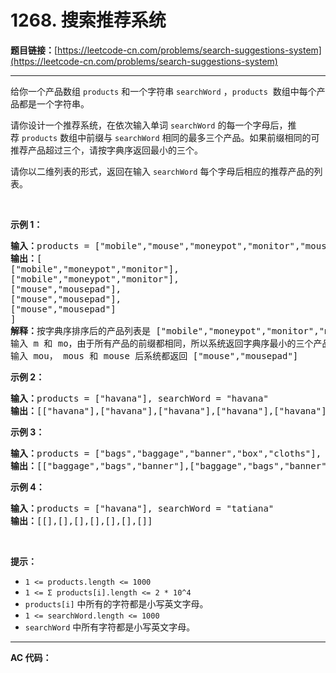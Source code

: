 # 1268. 搜索推荐系统

**题目链接：**[https://leetcode-cn.com/problems/search-suggestions-system](https://leetcode-cn.com/problems/search-suggestions-system)

---

<div class="content__1Y2H">
 <div class="notranslate">
  <p>给你一个产品数组&nbsp;<code>products</code>&nbsp;和一个字符串&nbsp;<code>searchWord</code>&nbsp;，<code>products</code>&nbsp; 数组中每个产品都是一个字符串。</p> 
  <p>请你设计一个推荐系统，在依次输入单词&nbsp;<code>searchWord</code> 的每一个字母后，推荐&nbsp;<code>products</code> 数组中前缀与&nbsp;<code>searchWord</code> 相同的最多三个产品。如果前缀相同的可推荐产品超过三个，请按字典序返回最小的三个。</p> 
  <p>请你以二维列表的形式，返回在输入&nbsp;<code>searchWord</code>&nbsp;每个字母后相应的推荐产品的列表。</p> 
  <p>&nbsp;</p> 
  <p><strong>示例 1：</strong></p> 
  <pre class="language-text"><strong>输入：</strong>products = ["mobile","mouse","moneypot","monitor","mousepad"], searchWord = "mouse"
<strong>输出：</strong>[
["mobile","moneypot","monitor"],
["mobile","moneypot","monitor"],
["mouse","mousepad"],
["mouse","mousepad"],
["mouse","mousepad"]
]
<strong>解释：</strong>按字典序排序后的产品列表是 ["mobile","moneypot","monitor","mouse","mousepad"]
输入 m 和 mo，由于所有产品的前缀都相同，所以系统返回字典序最小的三个产品 ["mobile","moneypot","monitor"]
输入 mou， mous 和 mouse 后系统都返回 ["mouse","mousepad"]
</pre> 
  <p><strong>示例 2：</strong></p> 
  <pre class="language-text"><strong>输入：</strong>products = ["havana"], searchWord = "havana"
<strong>输出：</strong>[["havana"],["havana"],["havana"],["havana"],["havana"],["havana"]]
</pre> 
  <p><strong>示例 3：</strong></p> 
  <pre class="language-text"><strong>输入：</strong>products = ["bags","baggage","banner","box","cloths"], searchWord = "bags"
<strong>输出：</strong>[["baggage","bags","banner"],["baggage","bags","banner"],["baggage","bags"],["bags"]]
</pre> 
  <p><strong>示例 4：</strong></p> 
  <pre class="language-text"><strong>输入：</strong>products = ["havana"], searchWord = "tatiana"
<strong>输出：</strong>[[],[],[],[],[],[],[]]
</pre> 
  <p>&nbsp;</p> 
  <p><strong>提示：</strong></p> 
  <ul> 
   <li><code>1 &lt;= products.length &lt;= 1000</code></li> 
   <li><code>1 &lt;= Σ products[i].length &lt;= 2 * 10^4</code></li> 
   <li><code>products[i]</code>&nbsp;中所有的字符都是小写英文字母。</li> 
   <li><code>1 &lt;= searchWord.length &lt;= 1000</code></li> 
   <li><code>searchWord</code>&nbsp;中所有字符都是小写英文字母。</li> 
  </ul> 
 </div>
</div>

---

**AC 代码：**

```java

```